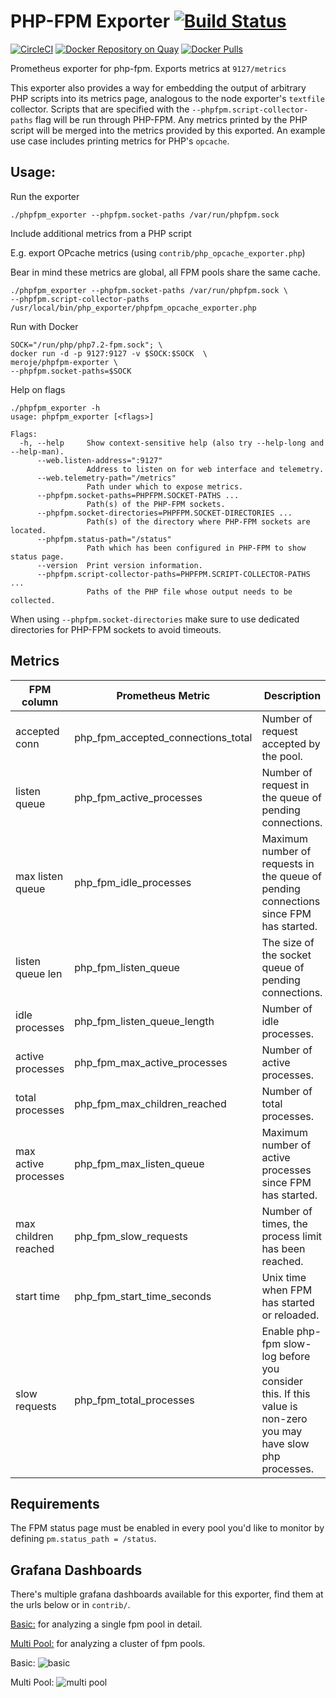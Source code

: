 # PHP-FPM Exporter [![Build Status](https://travis-ci.org/Meroje/phpfpm_exporter.svg)][travis]

[![CircleCI](https://circleci.com/gh/Meroje/phpfpm_exporter/tree/master.svg?style=shield)][circleci]
[![Docker Repository on Quay](https://quay.io/repository/meroje/phpfpm-exporter/status)][quay]
[![Docker Pulls](https://img.shields.io/docker/pulls/meroje/phpfpm-exporter.svg?maxAge=604800)][hub]

Prometheus exporter for php-fpm.
Exports metrics at `9127/metrics`

This exporter also provides a way for embedding the output of arbitrary
PHP scripts into its metrics page, analogous to the node exporter's
`textfile` collector. Scripts that are specified with the
`--phpfpm.script-collector-paths` flag will be run through PHP-FPM. Any
metrics printed by the PHP script will be merged into the metrics
provided by this exported. An example use case includes printing metrics
for PHP's `opcache`.

## Usage:

Run the exporter
```
./phpfpm_exporter --phpfpm.socket-paths /var/run/phpfpm.sock
```

Include additional metrics from a PHP script

E.g. export OPcache metrics (using `contrib/php_opcache_exporter.php`)

Bear in mind these metrics are global, all FPM pools share the same cache.
```
./phpfpm_exporter --phpfpm.socket-paths /var/run/phpfpm.sock \
--phpfpm.script-collector-paths /usr/local/bin/php_exporter/phpfpm_opcache_exporter.php

```

Run with Docker
```
SOCK="/run/php/php7.2-fpm.sock"; \
docker run -d -p 9127:9127 -v $SOCK:$SOCK  \
meroje/phpfpm-exporter \
--phpfpm.socket-paths=$SOCK
```

Help on flags

    ./phpfpm_exporter -h
    usage: phpfpm_exporter [<flags>]

    Flags:
      -h, --help     Show context-sensitive help (also try --help-long and --help-man).
          --web.listen-address=":9127"
                     Address to listen on for web interface and telemetry.
          --web.telemetry-path="/metrics"
                     Path under which to expose metrics.
          --phpfpm.socket-paths=PHPFPM.SOCKET-PATHS ...
                     Path(s) of the PHP-FPM sockets.
          --phpfpm.socket-directories=PHPFPM.SOCKET-DIRECTORIES ...
                     Path(s) of the directory where PHP-FPM sockets are located.
          --phpfpm.status-path="/status"
                     Path which has been configured in PHP-FPM to show status page.
          --version  Print version information.
          --phpfpm.script-collector-paths=PHPFPM.SCRIPT-COLLECTOR-PATHS ...
                     Paths of the PHP file whose output needs to be collected.

When using `--phpfpm.socket-directories`  make sure to use dedicated directories for PHP-FPM sockets to avoid timeouts.

## Metrics

|FPM column|Prometheus Metric|Description|
|----------|-----------------|-----------|
accepted conn | php_fpm_accepted_connections_total | Number of request accepted by the pool.
listen queue | php_fpm_active_processes | Number of request in the queue of pending connections.
max listen queue | php_fpm_idle_processes | Maximum number of requests in the queue of pending connections since FPM has started.
listen queue len | php_fpm_listen_queue | The size of the socket queue of pending connections.
idle processes | php_fpm_listen_queue_length | Number of idle processes.
active processes | php_fpm_max_active_processes | Number of active processes.
total processes | php_fpm_max_children_reached | Number of total processes.
max active processes | php_fpm_max_listen_queue | Maximum number of active processes since FPM has started.
max children reached | php_fpm_slow_requests | Number of times, the process limit has been reached.
start time | php_fpm_start_time_seconds | Unix time when FPM has started or reloaded.
slow requests | php_fpm_total_processes | Enable php-fpm slow-log before you consider this. If this value is non-zero you may have slow php processes.

## Requirements

The FPM status page must be enabled in every pool you'd like to monitor by defining `pm.status_path = /status`.

## Grafana Dashboards
There's multiple grafana dashboards available for this exporter, find them at the urls below or in ```contrib/```.

[Basic:](https://grafana.com/dashboards/5579) for analyzing a single fpm pool in detail.

[Multi Pool:](https://grafana.com/dashboards/5714) for analyzing a cluster of fpm pools.

Basic:
![basic](https://grafana.com/api/dashboards/5579/images/3536/image)

Multi Pool:
![multi pool](https://grafana.com/api/dashboards/5714/images/3608/image)


[travis]: https://travis-ci.org/Meroje/phpfpm_exporter
[circleci]: https://circleci.com/gh/Meroje/phpfpm_exporter
[quay]: https://quay.io/repository/meroje/phpfpm-exporter
[hub]: https://hub.docker.com/r/meroje/phpfpm-exporter/
